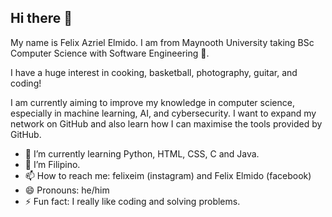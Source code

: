 ## Hi there 👋

My name is Felix Azriel Elmido. I am from Maynooth University taking BSc Computer Science with Software Engineering 🏫.

I have a huge interest in cooking, basketball, photography, guitar, and coding!

I am currently aiming to improve my knowledge in computer science, especially in machine learning, AI, and cybersecurity. I want to expand my network on GitHub and also learn how I can maximise the tools provided by GitHub.

- 🌱 I’m currently learning Python, HTML, CSS, C and Java.
- 👯 I’m Filipino.
- 📫 How to reach me: felixeim (instagram) and Felix Elmido (facebook)
- 😄 Pronouns: he/him
- ⚡ Fun fact: I really like coding and solving problems.

